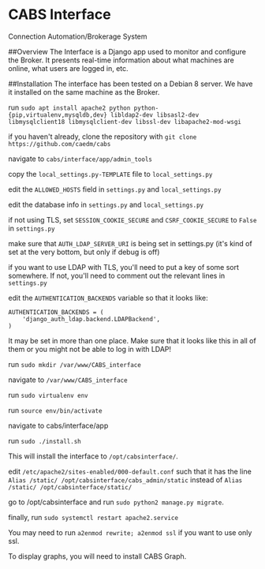 # CABS Interface
Connection Automation/Brokerage System

##Overview
The Interface is a Django app used to monitor and configure the Broker. It
presents real-time information about what machines are online, what users are
logged in, etc.

##Installation
The interface has been tested on a Debian 8 server. We have it installed on the
same machine as the Broker.

run `sudo apt install apache2 python python-{pip,virtualenv,mysqldb,dev} libldap2-dev libsasl2-dev libmysqlclient18 libmysqlclient-dev libssl-dev libapache2-mod-wsgi`

if you haven't already, clone the repository with `git clone https://github.com/caedm/cabs`

navigate to `cabs/interface/app/admin_tools`

copy the `local_settings.py-TEMPLATE` file to `local_settings.py`

edit the `ALLOWED_HOSTS` field in `settings.py` and `local_settings.py`

edit the database info in `settings.py` and `local_settings.py`

if not using TLS, set `SESSION_COOKIE_SECURE` and `CSRF_COOKIE_SECURE` to `False` in `settings.py`

make sure that `AUTH_LDAP_SERVER_URI` is being set in settings.py (it's kind of set at the very bottom, but only if debug is off)

if you want to use LDAP with TLS, you'll need to put a key of some sort somewhere. If not, you'll need to comment out the relevant lines in `settings.py`

edit the `AUTHENTICATION_BACKENDS` variable so that it looks like:

```python2
AUTHENTICATION_BACKENDS = (
    'django_auth_ldap.backend.LDAPBackend',
)
```

It may be set in more than one place. Make sure that it looks like this in all of them or you might not be able to log in with LDAP!

run `sudo mkdir /var/www/CABS_interface`

navigate to `/var/www/CABS_interface`

run `sudo virtualenv env`

run `source env/bin/activate`

navigate to cabs/interface/app

run `sudo ./install.sh`

This will install the interface to `/opt/cabsinterface/`.

edit `/etc/apache2/sites-enabled/000-default.conf` such that it has the line `Alias /static/ /opt/cabsinterface/cabs_admin/static` instead of `Alias /static/ /opt/cabsinterface/static/`

go to /opt/cabsinterface and run `sudo python2 manage.py migrate`.

finally, run `sudo systemctl restart apache2.service`

You may need to run `a2enmod rewrite; a2enmod ssl` if you want to use only ssl.

To display graphs, you will need to install CABS Graph.
